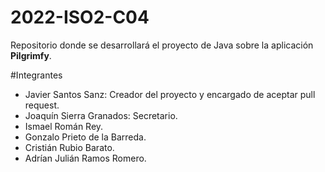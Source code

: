 # 2022-ISO2-C04
Repositorio donde se desarrollará el proyecto de Java sobre la aplicación **Pilgrimfy**.

#Integrantes
* Javier Santos Sanz: Creador del proyecto y encargado de aceptar pull request.
* Joaquín Sierra Granados: Secretario.
* Ismael Román Rey.
* Gonzalo Prieto de la Barreda.
* Cristián Rubio Barato.
* Adrían Julián Ramos Romero.
